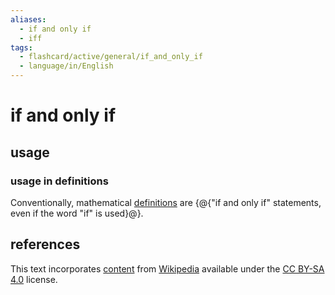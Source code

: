 ```yaml
---
aliases:
  - if and only if
  - iff
tags:
  - flashcard/active/general/if_and_only_if
  - language/in/English
---
```


# if and only if

## usage

### usage in definitions

Conventionally, mathematical [definitions](definition.md) are {@{"if and only if" statements, even if the word "if" is used}@}. <!--SR:!2024-11-27,192,310-->

## references

This text incorporates [content](https://en.wikipedia.org/wiki/if_and_only_if) from [Wikipedia](Wikipedia.md) available under the [CC BY-SA 4.0](https://creativecommons.org/licenses/by-sa/4.0/) license.

